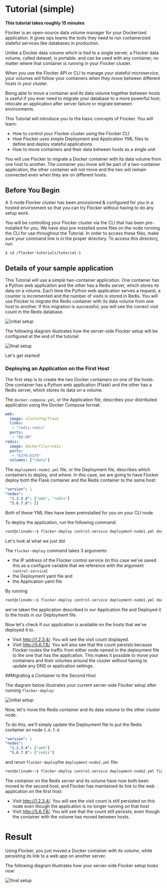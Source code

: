 # Tutorial (simple)

**This tutorial takes roughly 15 minutes**

Flocker is an open-source data volume manager for your Dockerized application. 
It gives ops teams the tools they need to run containerzied stateful services like databases in production.

Unlike a Docker data volume which is tied to a single server, a Flocker data volume, called dataset, is portable. and can be used with any container, no matter where that container is running in your Flocker cluster.

When you use the Flocker API or CLI to manage your stateful microservice, your volumes will follow your containers when they move between different hosts in your cluster.  

Being able to move a container and its data volume together between hosts is useful if you ever need to migrate your database to a more powerful host, relocate an application after server failure or migrate between environments. 

This Tutorial will introduce you to the basic concepts of Flocker.
You will learn:

* How to control your Flocker cluster using the Flocker CLI
* How Flocker uses simple Deployment and Application YML files to define and deploy stateful applications
* How to move containers and their data between hosts as a single unit

You will use Flocker to migrate a Docker container with its data volume from one host to another.
The container you move will be part of a two-container application, the other container will not move and the two will remain connected even when they are on different hosts.

## Before You Begin
A 3-node Flocker cluster has been provisioned & configured for you in a hosted environment so that you can try Flocker without having to do any setup work.

You will be controlling your Flocker cluster via the CLI that has been pre-installed for you. We have also pre-installed some files on the node running the CLI for use throughout the Tutorial.  In order to access these files, make sure your command line is in the proper directory.  To access this directory, run:

```bash
$ cd /flocker-tutorials/tutorial-1
```

## Details of your sample application

This Tutorial will use a simple two-container application.  One container has a Python web application and the other has a Redis server, which stores its data on a volume.  Each time the Python web application serves a request, a counter is incremented and the number of visits is stored in Redis.  You will use Flocker to migrate the Redis container with its data volume from one host to another.  If this migration is successful, you will see the correct visit count in the Redis database.


![initial setup](https://rawgithub.com/binocarlos/trueability/master/tutorials/images/flocker-tutorial-initial-setup.svg "In the initial server-side Flocker setup there are two servers, one of which has two Docker containers running; one container is a running a web application, the other has a Redis database with a volume.")

The following diagram illustrates how the server-side Flocker setup will be configured at the end of the tutorial:

![final setup](https://rawgithub.com/binocarlos/trueability/master/tutorials/images/flocker-tutorial-final-setup.svg "Following the completion of this tutorial the server-side Flocker setup will be configured with the web application still running within a container on the first server, while the Redis server with a volume is running on the second server.")

Let's get started!

### Deploying an Application on the First Host
The first step is to create the two Docker containers on one of the hosts.
One container has a Python web application (Flask) and the other has a Redis server, which stores its data on a volume.

The `docker-compose.yml`, or the Application file, describes your distributed application using the Docker Compose format:

```yaml
web:
  image: clusterhq/flask
  links:
   - "redis:redis"
  ports:
   - "80:80"
redis:
  image: dockerfile/redis
  ports:
   - "6379:6379"
  volumes: ["/data"]
```

The `deployment-node1.yml` file, or the Deployment file, describes which containers to deploy, and where. In this case, we are going to have Flocker deploy both the Flask container and the Redis container to the same host:

```yaml
"version": 1
"nodes":
  "1.2.3.4": ["web", "redis"]
  "5.6.7.8": []
```

Both of these YML files have been preinstalled for you on your CLI node.

To deploy the application, run the following command:

```bash
root@clinode:~$ flocker-deploy control-service deployment-node1.yml docker-compose.yml
```
Let's look at what we just did.

The `flocker-deploy` command takes 3 arguments:  

* the IP address of the Flocker control service (in this case we've saved this as a configure variable that we reference with the argument `control-service`)
* the Deployment yaml file and
* the Application yaml file

By running 

```bash
root@clinode:~$ flocker-deploy control-service deployment-node1.yml docker-compose.yml
```

we've taken the application described in our Application file and Deployed it to the hosts in our Deployment file.

Now let's check if our application is available on the hosts that we've deployed it to.

* Visit http://1.2.3.4/.
  You will see the visit count displayed.
* Visit http://5.6.7.8/.
  You will also see that the count persists because Flocker routes the traffic from either node named in the deployment file to the one that has the application.  This makes it possible to move your containers and their volumes around the cluster without having to update any DNS or application settings.


##Migrating a Container to the Second Host

The diagram below illustrates your current server-side Flocker setup after running `flocker-deploy`:

![initial setup](https://rawgithub.com/binocarlos/trueability/master/tutorials/images/flocker-tutorial-initial-setup.svg "In the server-side Flocker setup there are two servers, one of which has two Docker containers running; one container is a running a web application, the other has a Redis database with a volume.")

Now, let's move the Redis container and its data volume to the other cluster node.

To do this, we'll simply update the Deployment file to put the Redis container on node `5.6.7.8`


```yaml
"version": 1
"nodes":
  "1.2.3.4": ["web"]
  "5.6.7.8": ["redis"]
```

and rerun `flocker-deploy`the `deployment-node2.yml` file:

```bash
root@clinode:~$ flocker-deploy control-service deployment-node2.yml fig.yml
```

The container on the Redis server and its volume have now both been moved to the second host, and Flocker has maintained its link to the web application on the first host:

* Visit http://1.2.3.4/.
  You will see the visit count is still persisted on this node even though the application is no longer running on that host
* Visit http://5.6.7.8/.
  You will see that the count still persists, even though the container with the volume has moved between hosts.

Result
======

Using Flocker, you just moved a Docker container with its volume, while persisting its link to a web app on another server.

The following diagram illustrates how your server-side Flocker setup looks now:

![final setup](https://rawgithub.com/binocarlos/trueability/master/tutorials/images/flocker-tutorial-final-setup.svg "The web application is still running within a container on the first server, while the Redis server with a volume is now running on the second server.")
